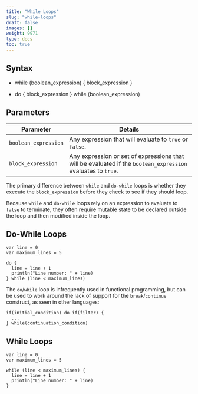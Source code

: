 ```yaml
---
title: "While Loops"
slug: "while-loops"
draft: false
images: []
weight: 9971
type: docs
toc: true
---
```


## Syntax
-
    while (boolean_expression) {
      block_expression
    }

-
    do { block_expression } while (boolean_expression)

## Parameters
| Parameter | Details |
| --------- | ------- |
| `boolean_expression` | Any expression that will evaluate to `true` or `false`.|
| `block_expression` | Any expression or set of expressions that will be evaluated if the `boolean_expression` evaluates to `true`. 

The primary difference between `while` and `do-while` loops is whether they execute the `block_expression` before they check to see if they should loop.

Because `while` and `do-while` loops rely on an expression to evaluate to `false` to terminate, they often require mutable state to be declared outside the loop and then modified inside the loop.

## Do-While Loops
    var line = 0
    var maximum_lines = 5
    
    do {
      line = line + 1
      println("Line number: " + line)
    } while (line < maximum_lines)

The `do`/`while` loop is infrequently used in functional programming, but  can be used to work around the lack of support for the `break`/`continue` construct, as seen in other languages:

    if(initial_condition) do if(filter) {
      ...
    } while(continuation_condition)

## While Loops
    var line = 0
    var maximum_lines = 5

    while (line < maximum_lines) {
      line = line + 1
      println("Line number: " + line)
    }

